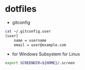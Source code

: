 # dotfiles

- gitconfig

```bash
cat ~/.gitconfig.user
[user]
    name = username
    email = user@example.com
```

- for Windows Subsystem for Linux

```bash
export SCREENDIR=${HOME}/.screen
```
